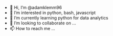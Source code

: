 - 👋 Hi, I’m @adamklemm96
- 👀 I’m interested in python, bash, javascript
- 🌱 I’m currently learning python for data analytics 
- 💞️ I’m looking to collaborate on ...
- 📫 How to reach me ...

<!---
adamklemm96/adamklemm96 is a ✨ special ✨ repository because its `README.md` (this file) appears on your GitHub profile.
You can click the Preview link to take a look at your changes.
--->
